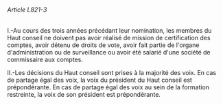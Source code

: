 ###### Article L821-3

I.-Au cours des trois années précédant leur nomination, les membres du Haut conseil ne doivent pas avoir réalisé de mission de certification des comptes, avoir détenu de droits de vote, avoir fait partie de l'organe d'administration ou de surveillance ou avoir été salarié d'une société de commissaire aux comptes.

II.-Les décisions du Haut conseil sont prises à la majorité des voix. En cas de partage égal des voix, la voix du président du Haut conseil est prépondérante. En cas de partage égal des voix au sein de la formation restreinte, la voix de son président est prépondérante.

